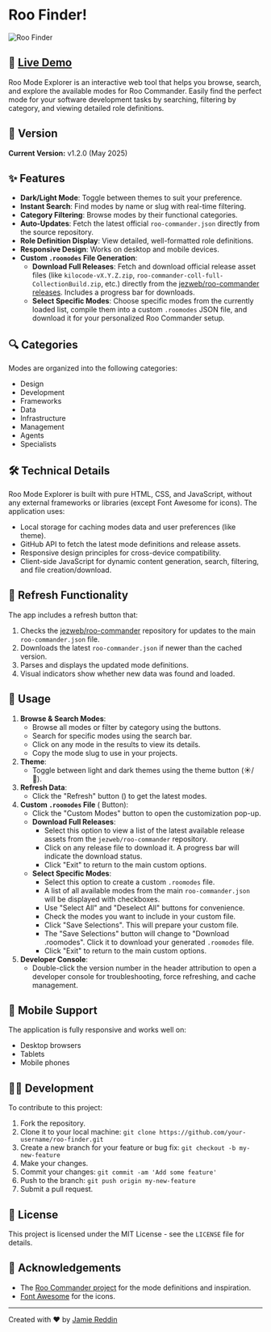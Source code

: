 # Roo Finder!

![Roo Finder](https://user-images.githubusercontent.com/your-username/roo-finder/main/assets/screenshot.png) <!-- TODO: Update screenshot if UI changed significantly -->

## 🚀 [Live Demo](https://jayreddin.github.io/roo-finder/)

Roo Mode Explorer is an interactive web tool that helps you browse, search, and explore the available modes for Roo Commander. Easily find the perfect mode for your software development tasks by searching, filtering by category, and viewing detailed role definitions.

## 🔖 Version

**Current Version:** v1.2.0 (May 2025) <!-- Assuming a version bump for new features -->

## ✨ Features

- **Dark/Light Mode**: Toggle between themes to suit your preference.
- **Instant Search**: Find modes by name or slug with real-time filtering.
- **Category Filtering**: Browse modes by their functional categories.
- **Auto-Updates**: Fetch the latest official `roo-commander.json` directly from the source repository.
- **Role Definition Display**: View detailed, well-formatted role definitions.
- **Responsive Design**: Works on desktop and mobile devices.
- **Custom `.roomodes` File Generation**:
    - **Download Full Releases**: Fetch and download official release asset files (like `kilocode-vX.Y.Z.zip`, `roo-commander-coll-full-CollectionBuild.zip`, etc.) directly from the [jezweb/roo-commander releases](https://github.com/jezweb/roo-commander/releases). Includes a progress bar for downloads.
    - **Select Specific Modes**: Choose specific modes from the currently loaded list, compile them into a custom `.roomodes` JSON file, and download it for your personalized Roo Commander setup.

## 🔍 Categories

Modes are organized into the following categories:

- Design
- Development
- Frameworks
- Data
- Infrastructure
- Management
- Agents
- Specialists

## 🛠️ Technical Details

Roo Mode Explorer is built with pure HTML, CSS, and JavaScript, without any external frameworks or libraries (except Font Awesome for icons). The application uses:

- Local storage for caching modes data and user preferences (like theme).
- GitHub API to fetch the latest mode definitions and release assets.
- Responsive design principles for cross-device compatibility.
- Client-side JavaScript for dynamic content generation, search, filtering, and file creation/download.

## 🔄 Refresh Functionality

The app includes a refresh button that:

1. Checks the [jezweb/roo-commander](https://github.com/jezweb/roo-commander) repository for updates to the main `roo-commander.json` file.
2. Downloads the latest `roo-commander.json` if newer than the cached version.
3. Parses and displays the updated mode definitions.
4. Visual indicators show whether new data was found and loaded.

## 🔧 Usage

1. **Browse & Search Modes**:
    - Browse all modes or filter by category using the buttons.
    - Search for specific modes using the search bar.
    - Click on any mode in the results to view its details.
    - Copy the mode slug to use in your projects.
2. **Theme**:
    - Toggle between light and dark themes using the theme button (☀️/🌙).
3. **Refresh Data**:
    - Click the "Refresh" button (<i class="fas fa-sync-alt"></i>) to get the latest modes.
4. **Custom `.roomodes` File** (<i class="fas fa-cog"></i> Button):
    - Click the "Custom Modes" button to open the customization pop-up.
    - **Download Full Releases**:
        - Select this option to view a list of the latest available release assets from the `jezweb/roo-commander` repository.
        - Click on any release file to download it. A progress bar will indicate the download status.
        - Click "Exit" to return to the main custom options.
    - **Select Specific Modes**:
        - Select this option to create a custom `.roomodes` file.
        - A list of all available modes from the main `roo-commander.json` will be displayed with checkboxes.
        - Use "Select All" and "Deselect All" buttons for convenience.
        - Check the modes you want to include in your custom file.
        - Click "Save Selections". This will prepare your custom file.
        - The "Save Selections" button will change to "Download .roomodes". Click it to download your generated `.roomodes` file.
        - Click "Exit" to return to the main custom options.
5. **Developer Console**:
    - Double-click the version number in the header attribution to open a developer console for troubleshooting, force refreshing, and cache management.

## 📱 Mobile Support

The application is fully responsive and works well on:
- Desktop browsers
- Tablets
- Mobile phones

## 👨‍💻 Development

To contribute to this project:

1. Fork the repository.
2. Clone it to your local machine: `git clone https://github.com/your-username/roo-finder.git`
3. Create a new branch for your feature or bug fix: `git checkout -b my-new-feature`
4. Make your changes.
5. Commit your changes: `git commit -am 'Add some feature'`
6. Push to the branch: `git push origin my-new-feature`
7. Submit a pull request.

## 📄 License

This project is licensed under the MIT License - see the `LICENSE` file for details.

## 🙏 Acknowledgements

- The [Roo Commander project](https://github.com/jezweb/roo-commander) for the mode definitions and inspiration.
- [Font Awesome](https://fontawesome.com/) for the icons.

---

Created with ❤️ by [Jamie Reddin](https://github.com/jayreddin)
